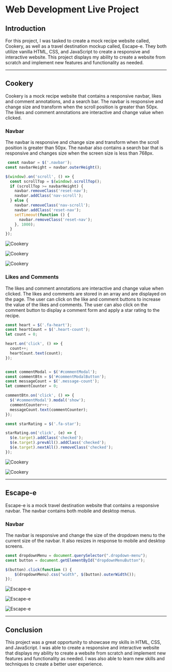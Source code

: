# Web Development Live Project

## Introduction
For this project, I was tasked to create a mock recipe website called, Cookery, as well as a travel destination mockup called, Escape-e. They both utilize vanilla HTML, CSS, and JavaScript to create a responsive and interactive website. This project displays my ability to create a website from scratch and implement new features and functionality as needed. 

---

## Cookery
Cookery is a mock recipe website that contains a responsive navbar, likes and comment annotations, and a search bar. The navbar is responsive and change size and transform when the scroll position is greater than 50px. The likes and comment annotations are interactive and change value when clicked.

### Navbar
The navbar is responsive and change size and transform when the scroll position is greater than 50px. The navbar also contains a search bar that is responsive and changes size when the screen size is less than 768px.

```javascript
 const navbar = $('.navbar');
const navbarHeight = navbar.outerHeight();

$(window).on('scroll', () => {
  const scrollTop = $(window).scrollTop();
  if (scrollTop >= navbarHeight) {
    navbar.removeClass('reset-nav');
    navbar.addClass('nav-scroll');
  } else {
    navbar.removeClass('nav-scroll');
    navbar.addClass('reset-nav');
    setTimeout(function () {
      navbar.removeClass('reset-nav');
    }, 1000);
  }
});
```

![Cookery](./readme-assets/Cookery/cookery-homepage.png)

![Cookery](./readme-assets/Cookery/cookery-homepage-2.png)

![Cookery](./readme-assets/Cookery/cookery-modal.png)

### Likes and Comments
The likes and comment annotations are interactive and change value when clicked. The likes and comments are stored in an array and are displayed on the page. The user can click on the like and comment buttons to increase the value of the likes and comments. The user can also click on the comment button to display a comment form and apply a star rating to the recipe.

```javascript
const heart = $('.fa-heart');
const heartCount = $('.heart-count');
let count = 0;

heart.on('click', () => {
  count++;
  heartCount.text(count);
});


const commentModal = $('#commentModal');
const commentBtn = $('#commentModalButton');
const messageCount = $('.message-count');
let commentCounter = 0;

commentBtn.on('click', () => {
  $('#commentModal').modal('show');
  commentCounter++;
  messageCount.text(commentCounter);
});

const starRating = $('.fa-star');

starRating.on('click', (e) => {
  $(e.target).addClass('checked');
  $(e.target).prevAll().addClass('checked');
  $(e.target).nextAll().removeClass('checked');
});
```

![Cookery](./readme-assets/Cookery/cookery-comment-modal.png)

![Cookery](./readme-assets/Cookery/cookery-annotations.png)

---
## Escape-e
Escape-e is a mock travel destination website that contains a responsive navbar. The navbar contains both mobile and desktop menus.

### Navbar
The navbar is responsive and change the size of the dropdown menu to the current size of the navbar. It also resizes in response to mobile and desktop screens.

```javascript
const dropdownMenu = document.querySelector(".dropdown-menu");
const button = document.getElementById("dropdownMenuButton");

$(button).click(function () {
    $(dropdownMenu).css("width", $(button).outerWidth());
});
```

![Escape-e](./readme-assets/Escape-e/escape-e-homepage.png)

![Escape-e](./readme-assets/Escape-e/escape-e-navbar.png)

![Escape-e](./readme-assets/Escape-e/escape-e-mobile.png)

---

## Conclusion
This project was a great opportunity to showcase my skills in HTML, CSS, and JavaScript. I was able to create a responsive and interactive website that displays my ability to create a website from scratch and implement new features and functionality as needed. I was also able to learn new skills and techniques to create a better user experience.
